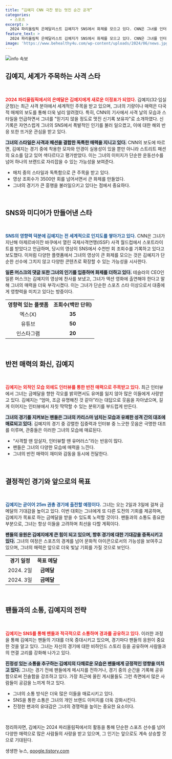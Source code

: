 ```yaml
---
title: “김예지 CNN 극찬 받는 멋진 순간 공개”
categories:
  - 스포츠
excerpt: >
  2024 파리올림픽 은메달리스트 김예지가 SNS에서 화제를 모으고 있다. CNN은 그녀를 인터넷 스타라 칭하며 일론 머스크에게서도 찬사를 받았다. 사격 중의 매력과 인터뷰에서의 반전 모습이 폭발적 반응을 이끌어내고 있다. 
feature_text: >
  2024 파리올림픽 은메달리스트 김예지가 SNS에서 화제를 모으고 있다. CNN은 그녀를 인터넷 스타라 칭하며 일론 머스크에게서도 찬사를 받았다. 사격 중의 매력과 인터뷰에서의 반전 모습이 폭발적 반응을 이끌어내고 있다. 
image: 'https://www.behealthy4u.com/wp-content/uploads/2024/06/news.jpg'
---
```


<p><img src="https://www.behealthy4u.com/wp-content/uploads/2024/06/news.jpg" alt="info 속보" /></p>

<h2 data-ke-size="size26">김예지, 세계가 주목하는 사격 스타</h2>

<p data-ke-size="size16">&nbsp;</p>

<p><b><span style="color: #ee2323;">2024 파리올림픽에서의 은메달은 김예지에게 새로운 이정표가 되었다.</span></b> 김예지(32·임실군청)는 최근 사격 분야에서 세계적인 주목을 받고 있으며, 그녀의 기량이나 매력은 다국적 매체의 보도를 통해 더욱 널리 알려졌다. 특히, CNN의 기사에서 사격 날의 모습과 스타일을 언급하면서 그녀를 "믿기지 않을 정도로 멋진 신기록 보유자"로 소개하였다. 신기록은 자연스럽게 그녀의 SNS에서 폭발적인 인기를 불러 일으켰고, 이에 대한 해외 반응 또한 뜨거운 관심을 받고 있다.</p>

<p><b><span style="background-color: #21538527;">그녀의 스타일은 사격과 패션을 결합한 독특한 매력을 지니고 있다.</span></b> CNN의 보도에 따르면, 김예지는 경기 중에 착용한 모자와 안경이 실용성이 있을 뿐만 아니라 스트리트 패션의 요소를 담고 있어 색다르다고 평가받았다. 이는 그녀의 이미지가 단순한 운동선수를 넘어 하나의 브랜드로 자리잡을 수 있는 가능성을 보여준다. </p>

<ul>
  <li>매치 중의 스타일과 독특함으로 큰 주목을 받고 있다.</li>
  <li>영상 조회수가 3500만 회를 넘어서면서 큰 화제를 만들었다.</li>
  <li>그녀의 경기가 큰 흥행을 불러일으키고 있다는 점에서 중요하다.</li>
</ul>

<p data-ke-size="size16">&nbsp;</p>

<h2 data-ke-size="size26">SNS와 미디어가 만들어낸 스타</h2>

<p data-ke-size="size16">&nbsp;</p>

<p><b><span style="color: #1a5490;">SNS의 영향력 덕분에 김예지는 전 세계적으로 인지도를 쌓아가고 있다.</span></b> CNN은 그녀가 지난해 아제르바이잔 바쿠에서 열린 국제사격연맹(ISSF) 사격 월드컵에서 스포트라이트를 받았다고 언급하며, 당시의 영상이 SNS에서 수천만 회 조회수를 기록하고 있다고 보도했다. 이처럼 다양한 플랫폼에서 그녀의 영상이 큰 화제를 모으는 것은 김예지가 단순한 선수에 그치지 않고 다양한 콘텐츠로 확장할 수 있는 가능성을 시사한다.</p>

<p><b><span style="background-color: #21538527;">일론 머스크의 댓글 또한 그녀의 인기를 입증하며 화제를 더하고 있다.</span></b> 테슬라의 CEO인 일론 머스크는 김예지의 영상에 찬사를 보냈고, 그녀가 액션 영화에 출연해야 한다고 말해 그녀의 매력을 더욱 부각시켰다. 이는 그녀가 단순한 스포츠 스타 이상으로서 대중에게 영향력을 미치고 있다는 방증이다.</p>

<table style="width: 100%; border-collapse: collapse;">
  <tr>
    <td style="text-align: center; height: 17px;"><b>영향력 있는 플랫폼</b></td>
    <td style="text-align: center; height: 17px;"><b>조회수(백만 단위)</b></td>
  </tr>
  <tr>
    <td style="text-align: center; height: 17px;">엑스(X)</td>
    <td style="text-align: center; height: 17px;"><b>35</b></td>
  </tr>
  <tr>
    <td style="text-align: center; height: 17px;">유튜브</td>
    <td style="text-align: center; height: 17px;"><b>50</b></td>
  </tr>
  <tr>
    <td style="text-align: center; height: 17px;">인스타그램</td>
    <td style="text-align: center; height: 17px;"><b>20</b></td>
  </tr>
</table>

<p data-ke-size="size16">&nbsp;</p>

<h2 data-ke-size="size26">반전 매력의 화신, 김예지</h2>

<p data-ke-size="size16">&nbsp;</p>

<p><b><span style="color: #ee2323;">김예지는 외적인 모습 외에도 인터뷰를 통한 반전 매력으로 주목받고 있다.</span></b> 최근 인터뷰에서 그녀는 금메달을 향한 각오를 밝히면서도 유머를 잃지 않아 많은 이들에게 사랑받고 있다. 김예지는 “엄마, 조금 유명해진 것 같아”라는 대답으로 웃음을 자아냈으며, 길게 이어지는 인터뷰에서 자칫 딱딱할 수 있는 분위기를 부드럽게 만든다.</p>

<p><b><span style="background-color: #21538527;">그녀의 경기를 지켜보는 팬들은 그녀의 카리스마 넘치는 모습과 유쾌한 성격 간의 대조에 매료되고 있다.</span></b> 김예지의 경기 중 강렬한 집중력과 인터뷰 중 느긋한 웃음은 극명한 대조를 이루며, 관중들은 이러한 그녀의 모습에 매료된다. </p>

<ul>
  <li>“사격할 땐 암살자, 인터뷰할 땐 유머러스”라는 반응이 많다.</li>
  <li>팬들은 그녀의 다양한 모습에 매력을 느낀다.</li>
  <li>그녀의 반전 매력이 재미와 감동을 동시에 전달한다.</li>
</ul>

<p data-ke-size="size16">&nbsp;</p>

<h2 data-ke-size="size26">결정적인 경기와 앞으로의 목표</h2>

<p data-ke-size="size16">&nbsp;</p>

<p><b><span style="color: #1a5490;">김예지는 곧이어 25m 권총 경기에 출전할 예정이다.</span></b> 그녀는 오는 2일과 3일에 걸쳐 금메달의 기대감을 높이고 있다. 이번 대회는 그녀에게 또 다른 도전의 기회를 제공하며, 김예지가 목표로 하는 금메달을 받을 수 있도록 노력할 것이다. 팬들과의 소통도 중요한 부분으로, 그녀는 항상 이들을 고려하며 최선을 다할 계획이다.</p>

<p><b><span style="background-color: #21538527;">팬들의 응원은 김예지에게 큰 힘이 되고 있으며, 향후 경기에 대한 기대감을 증폭시키고 있다.</span></b> 그녀의 여정은 스포츠의 경계를 넘어 문화적 아이콘으로서의 가능성을 보여주고 있으며, 그녀의 매력은 앞으로 더욱 빛날 기회를 가질 것으로 보인다. </p>

<table style="width: 100%; border-collapse: collapse;">
  <tr>
    <td style="text-align: center; height: 17px;"><b>경기 일정</b></td>
    <td style="text-align: center; height: 17px;"><b>목표 메달</b></td>
  </tr>
  <tr>
    <td style="text-align: center; height: 17px;">2024. 2일</td>
    <td style="text-align: center; height: 17px;"><b>금메달</b></td>
  </tr>
  <tr>
    <td style="text-align: center; height: 17px;">2024. 3일</td>
    <td style="text-align: center; height: 17px;"><b>금메달</b></td>
  </tr>
</table>

<p data-ke-size="size16">&nbsp;</p> 

<h2 data-ke-size="size26">팬들과의 소통, 김예지의 전략</h2>

<p data-ke-size="size16">&nbsp;</p>

<p><b><span style="color: #ee2323;">김예지는 SNS를 통해 팬들과 적극적으로 소통하며 경과를 공유하고 있다.</span></b> 이러한 과정을 통해 김예지는 팬들의 기대를 더욱 증대시키고 있으며, 경기마다 팬들의 응원이 중요한 것을 알고 있다. 그녀는 자신의 경기에 대한 비하인드 스토리 등을 공유하며 사람들과의 연결 고리를 강화해 나가고 있다.</p>

<p><b><span style="background-color: #21538527;">진정성 있는 소통을 추구하는 김예지의 다채로운 모습은 팬들에게 긍정적인 영향을 미치고 있다.</span></b> 그녀는 경기 전에 팬들에게 메시지를 전하거나, 경기 중의 순간을 기록해 공유함으로써 진솔함을 강조하고 있다. 가장 최근에 올린 게시물들도 그런 측면에서 많은 사람들이 공감을 느끼게 하고 있다.</p>

<ul>
  <li>그녀의 소통 방식은 더욱 많은 이들을 매료시키고 있다.</li>
  <li>SNS을 통한 소통은 그녀의 개인 브랜드 이미지를 더욱 강화시킨다.</li>
  <li>진정한 팬과의 유대감은 그녀의 경쟁력을 높이는 중요한 요소이다.</li>
</ul>

<p data-ke-size="size16">&nbsp;</p> 

<p>정리하자면, 김예지는 2024 파리올림픽에서의 활동을 통해 단순한 스포츠 선수를 넘어 다양한 매력으로 많은 사람들의 사랑을 받고 있으며, 그 인기는 앞으로도 계속 상승할 것으로 기대된다.</p>
생생한 뉴스, <a href="https://qoogle.tistory.com" rel="dofollow">qoogle.tistory.com</a>


